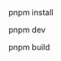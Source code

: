 <!--
 * @Author: YanHSama 15768715682@163.com
 * @Date: 2022-07-06 22:25:05
 * @LastEditors: YanHSama 15768715682@163.com
 * @LastEditTime: 2022-07-06 23:19:32
 * @FilePath: \umi_newvue\REMEND.md
 * @Description: 这是默认设置,请设置`customMade`, 打开koroFileHeader查看配置 进行设置: https://github.com/OBKoro1/koro1FileHeader/wiki/%E9%85%8D%E7%BD%AE
-->
##
pnpm install

<!-- 执行 -->
pnpm dev

<!-- 部署 -->
pnpm build